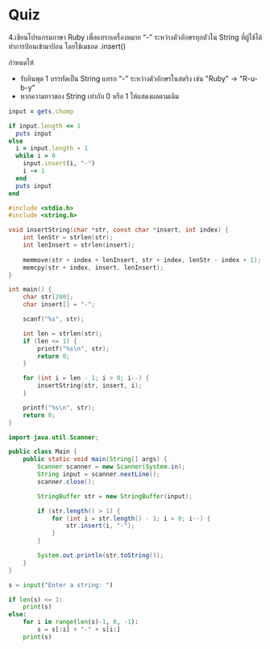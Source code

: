# Quiz

4.เขียนโปรแกรมภาษา Ruby เพื่อแทรกเครื่องหมาย “-” ระหว่างตัวอักษรทุกตัวใน String ที่ผู้ใช้ได้ทำการป้อนเข้ามาป้อน โดยใช้เมธอด .insert()&#x20;

กำหนดให้

* รับอินพุต 1 บรรทัดเป็น String แทรก “-” ระหว่างตัวอักษรในสตริง เช่น "Ruby" -> "R-u-b-y"
* หากความยาวของ String เท่ากับ 0 หรือ 1 ให้แสดงผลตามเดิม

```ruby
input = gets.chomp

if input.length <= 1
  puts input
else
  i = input.length - 1
  while i > 0
    input.insert(i, "-")
    i -= 1
  end
  puts input
end

```

```c
#include <stdio.h>
#include <string.h>

void insertString(char *str, const char *insert, int index) {
    int lenStr = strlen(str);
    int lenInsert = strlen(insert);
    
    memmove(str + index + lenInsert, str + index, lenStr - index + 1);
    memcpy(str + index, insert, lenInsert);
}

int main() {
    char str[200];
    char insert[] = "-";

    scanf("%s", str);

    int len = strlen(str);
    if (len <= 1) {
        printf("%s\n", str);
        return 0;
    }

    for (int i = len - 1; i > 0; i--) {
        insertString(str, insert, i);
    }

    printf("%s\n", str);
    return 0;
}
```

```java
import java.util.Scanner;

public class Main {
    public static void main(String[] args) {
        Scanner scanner = new Scanner(System.in);
        String input = scanner.nextLine();
        scanner.close();

        StringBuffer str = new StringBuffer(input);

        if (str.length() > 1) {
            for (int i = str.length() - 1; i > 0; i--) {
                str.insert(i, "-");
            }
        }

        System.out.println(str.toString());
    }
}

```

```python
s = input("Enter a string: ")

if len(s) <= 1:
    print(s)
else:
    for i in range(len(s)-1, 0, -1):
        s = s[:i] + "-" + s[i:]
    print(s)

```
